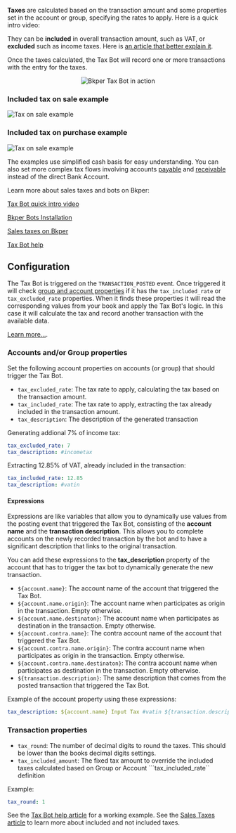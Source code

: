 
**Taxes** are calculated based on the transaction amount and some properties set in the account or group, specifying the rates to apply. Here is a quick intro video:


They can be **included** in overall transaction amount, such as VAT, or **excluded** such as income taxes. Here is [an article that better explain it](https://octobat.zendesk.com/hc/en-150/articles/360009913159-What-is-the-difference-between-tax-included-vs-tax-excluded-).

Once the taxes calculated, the Tax Bot will record one or more transactions with the entry for the taxes.

<p align="center">
  <img src='https://bkper.com/images/bots/bkper-tax-bot/bkper-tax-bot.gif' alt='Bkper Tax Bot in action'/>
</p>


### Included tax on sale example
![Tax on sale example](https://docs.google.com/drawings/d/e/2PACX-1vSwYOxDA3k5U5I_jVsa2qzJOCXDiUWTLet_TY2VMFetrkGOwjKKNCZb6ygfSLz1V-bWrsDixVvSRRvX/pub?w=936&h=488)


### Included tax on purchase example
![Tax on sale example](https://docs.google.com/drawings/d/e/2PACX-1vSQ5qwre1ivZZulAcKPRARYgpDiOyRdJ52LdaImkVPsCiYZOZGqqkUg-k4YgLhR4GHsOjwv7D5eLDQo/pub?w=936&h=488)
    

The examples use simplified cash basis for easy understanding. You can also set more complex tax flows involving accounts [payable](https://help.bkper.com/en/articles/2569171-accounts-payable) and [receivable](https://help.bkper.com/en/articles/2569170-accounts-receivable) instead of the direct Bank Account.


Learn more about sales taxes and bots on Bkper:

[Tax Bot quick intro video](https://www.youtube-nocookie.com/embed/HLtw8ODVPwU)

[Bkper Bots Installation](https://help.bkper.com/en/articles/3873607-bkper-bots-installation)    

[Sales taxes on Bkper](https://help.bkper.com/en/articles/2569187-sales-taxes-vat)  

[Tax Bot help](https://help.bkper.com/en/articles/4127778-tax-bot)    

<!-- ## Sponsors ❤

[<img src='https://storage.googleapis.com/bkper-public/logos/ppv-logo.png' height='50'>](http://ppv.com.uy/)
&nbsp;
[<img src='https://storage.googleapis.com/bkper-public/logos/brain-logo.webp' height='50'>](https://www.brain.uy/) -->

## Configuration

The Tax Bot is triggered on the ```TRANSACTION_POSTED``` event. Once triggered it will check [group and account properties](https://help.bkper.com/en/articles/3666485-custom-properties-on-books-and-accounts) if it has the ```tax_included_rate``` or ```tax_excluded_rate``` properties. When it finds these properties it will read the corresponding values from your book and apply the Tax Bot's logic. In this case it will calculate the tax and record another transaction with the available data.      

[Learn more...](https://help.bkper.com/en/articles/4127778-bkper-tax-bot).

### Accounts and/or Group properties

Set the following account properties on accounts (or group) that should trigger the Tax Bot.    

- ```tax_excluded_rate```: The tax rate to apply, calculating the tax based on the transaction amount.
- ```tax_included_rate```: The tax rate to apply, extracting the tax already included in the transaction amount.
- ```tax_description```: The description of the generated transaction


Generating addional 7% of income tax:
```yaml
tax_excluded_rate: 7
tax_description: #incometax
```

Extracting 12.85% of VAT, already included in the transaction:
```yaml
tax_included_rate: 12.85
tax_description: #vatin
```

#### Expressions

Expressions are like variables that allow you to dynamically use values from the posting event that triggered the Tax Bot, consisting of the **account name** and the **transaction description**. This allows you to complete accounts on the newly recorded transaction by the bot and to have a significant description that links to the original transaction. 

You can add these expressions to the **tax_description** property of the account that has to trigger the tax bot to dynamically generate the new transaction.

- ```${account.name}```: The account name of the account that triggered the Tax Bot.
- ```${account.name.origin}```: The account name when participates as origin in the transaction. Empty otherwise.
- ```${account.name.destinaton}```: The account name when participates as destination in the transaction. Empty otherwise.
- ```${account.contra.name}```: The contra account name of the account that triggered the Tax Bot.
- ```${account.contra.name.origin}```: The contra account name when participates as origin in the transaction. Empty otherwise.
- ```${account.contra.name.destinaton}```: The contra account name when participates as destination in the transaction. Empty otherwise.
- ```${transaction.description}```: The same description that comes from the posted transaction that triggered the Tax Bot. 

Example of the account property using these expressions:
``` yaml
tax_description: ${account.name} Input Tax #vatin ${transaction.description}
```


### Transaction properties

- ```tax_round```: The number of decimal digits to round the taxes. This should be lower than the books decimal digits settings.
- ```tax_included_amount```: The fixed tax amount to override the included taxes calculated based on Group or Account ```tax_included_rate`` definition

Example:
```yaml
tax_round: 1
```

See the [Tax Bot help article](https://help.bkper.com/en/articles/4127778-tax-bot) for a working example.
See the [Sales Taxes article](https://help.bkper.com/en/articles/2569187-sales-taxes-vat) to learn more about included and not included taxes. 
